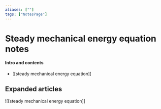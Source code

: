 ```yaml
---
aliases: [""]
tags: ["NotesPage"]
---
```


# Steady mechanical energy equation notes

#### Intro and contents
- [[steady mechanical energy equation]]


## Expanded articles
![[steady mechanical energy equation]]

